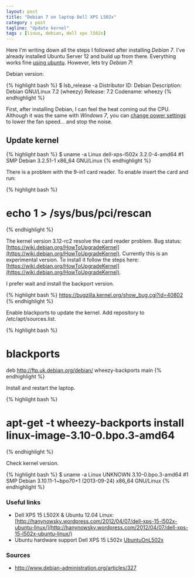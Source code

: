 ```yaml
---
layout: post
title: "Debian 7 on laptop Dell XPS L502x"
category : post
tagline: "Update kernel"
tags : [linux, debian, dell xps l502x]
---
```


Here I'm writing down all the steps I followed after installing *Debian 7*. I've already installed Ubuntu Server 12 and build up from there. Everything works fine [using ubuntu][UbuntuOnL502x]. However, lets try *Debian 7*!

Debian version: 

{% highlight bash %}
$ lsb_release -a
Distributor ID:	Debian
Description:	Debian GNU/Linux 7.2 (wheezy)
Release:	7.2
Codename:	wheezy
{% endhighlight %}

First, after installing Debian, I can feel the heat coming out the CPU. Although it was the same with *Windows 7*, you can [change power settings](http://en.community.dell.com/support-forums/laptop/f/3518/t/19442104.aspx) to lower the fan speed... and stop the noise.

## Update kernel

{% highlight bash %}
$ uname -a
Linux dell-xps-l502x 3.2.0-4-amd64 #1 SMP Debian 3.2.51-1 x86_64 GNU/Linux
{% endhighlight %}

There is a problem with the 9-in1 card reader. To enable insert the card and run:

{% highlight bash %}
# echo 1 > /sys/bus/pci/rescan
{% endhighlight %}

The kernel version 3.12-rc2 resolve the card reader problem. Bug status: [https://wiki.debian.org/HowToUpgradeKernel](https://wiki.debian.org/HowToUpgradeKernel). Currently this is an experimental version. To install it follow the steps here: [https://wiki.debian.org/HowToUpgradeKernel](https://wiki.debian.org/HowToUpgradeKernel).

I prefer wait and install the backport version.

{% highlight bash %}
https://bugzilla.kernel.org/show_bug.cgi?id=40802
{% endhighlight %}

Enable blackports to update the kernel. Add repository to /etc/apt/sources.list.

{% highlight bash %}
# blackports
deb http://ftp.uk.debian.org/debian/ wheezy-backports main 
{% endhighlight %}

Install and restart the laptop.

{% highlight bash %}
# apt-get -t wheezy-backports install linux-image-3.10-0.bpo.3-amd64
{% endhighlight %}

Check kernel version.

{% highlight bash %}
$ uname -a
Linux UNKNOWN 3.10-0.bpo.3-amd64 #1 SMP Debian 3.10.11-1~bpo70+1 (2013-09-24) x86_64 GNU/Linux
{% endhighlight %}


### Useful links
- Dell XPS 15 L502X & Ubuntu 12.04 Linux: [http://hanynowsky.wordpress.com/2012/04/07/dell-xps-15-l502x-ubuntu-linux/](http://hanynowsky.wordpress.com/2012/04/07/dell-xps-15-l502x-ubuntu-linux/)
- Ubuntu hardware support Dell XPS 15 L502x [UbuntuOnL502x](UbuntuOnL502x)

### Sources
+ http://www.debian-administration.org/articles/327

[UbuntuOnL502x]: https://wiki.ubuntu.com/HardwareSupport/Machines/Laptops/Dell/XPS/15
